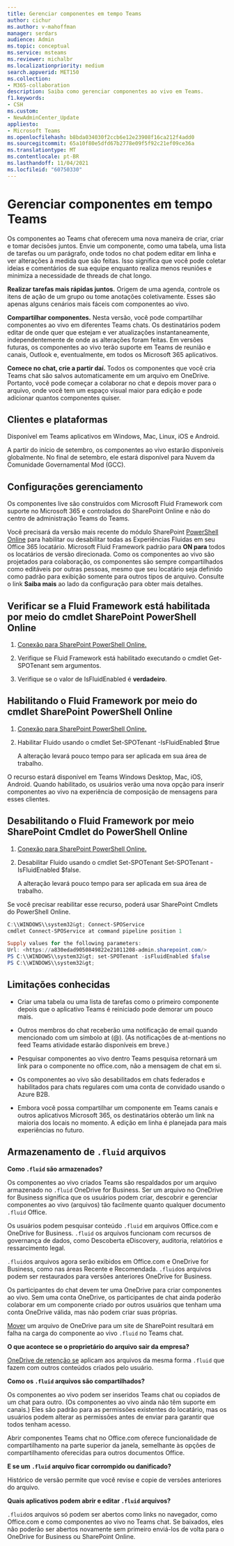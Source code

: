 ```yaml
---
title: Gerenciar componentes em tempo Teams
author: cichur
ms.author: v-mahoffman
manager: serdars
audience: Admin
ms.topic: conceptual
ms.service: msteams
ms.reviewer: michalbr
ms.localizationpriority: medium
search.appverid: MET150
ms.collection:
- M365-collaboration
description: Saiba como gerenciar componentes ao vivo em Teams.
f1.keywords:
- CSH
ms.custom:
- NewAdminCenter_Update
appliesto:
- Microsoft Teams
ms.openlocfilehash: b8bda034030f2ccb6e12e23908f16ca212f4add0
ms.sourcegitcommit: 65a10f80e5dfd67b2778e09f5f92c21ef09ce36a
ms.translationtype: MT
ms.contentlocale: pt-BR
ms.lasthandoff: 11/04/2021
ms.locfileid: "60750330"
---
```

# <a name="manage-live-components-in-teams"></a>Gerenciar componentes em tempo Teams

Os componentes ao Teams chat oferecem uma nova maneira de criar, criar e tomar decisões juntos. Envie um componente, como uma tabela, uma lista de tarefas ou um parágrafo, onde todos no chat podem editar em linha e ver alterações à medida que são feitas. Isso significa que você pode coletar ideias e comentários de sua equipe enquanto realiza menos reuniões e minimiza a necessidade de threads de chat longo.

**Realizar tarefas mais rápidas juntos.** Origem de uma agenda, controle os itens de ação de um grupo ou tome anotações coletivamente. Esses são apenas alguns cenários mais fáceis com componentes ao vivo.

**Compartilhar componentes.** Nesta versão, você pode compartilhar componentes ao vivo em diferentes Teams chats. Os destinatários podem editar de onde quer que estejam e ver atualizações instantaneamente, independentemente de onde as alterações foram feitas. Em versões futuras, os componentes ao vivo terão suporte em Teams de reunião e canais, Outlook e, eventualmente, em todos os Microsoft 365 aplicativos.

**Comece no chat, crie a partir daí.** Todos os componentes que você cria Teams chat são salvos automaticamente em um arquivo em OneDrive. Portanto, você pode começar a colaborar no chat e depois mover para o arquivo, onde você tem um espaço visual maior para edição e pode adicionar quantos componentes quiser.

## <a name="clients-and-platforms"></a>Clientes e plataformas

Disponível em Teams aplicativos em Windows, Mac, Linux, iOS e Android.

A partir do início de setembro, os componentes ao vivo estarão disponíveis globalmente. No final de setembro, ele estará disponível para Nuvem da Comunidade Governamental Mod (GCC).

## <a name="settings-management"></a>Configurações gerenciamento

Os componentes live são construídos com Microsoft Fluid Framework com suporte no Microsoft 365 e controlados do SharePoint Online e não do centro de administração Teams do Teams.

Você precisará da versão mais recente do módulo SharePoint [PowerShell Online](/office365/enterprise/powershell/manage-sharepoint-online-with-office-365-powershell) para habilitar ou desabilitar todas as Experiências Fluidas em seu Office 365 locatário. Microsoft Fluid Framework padrão para **ON para** todos os locatários de versão direcionada. Como os componentes ao vivo são projetados para colaboração, os componentes são sempre compartilhados como editáveis por outras pessoas, mesmo que seu locatário seja definido como padrão para exibição somente para outros tipos de arquivo. Consulte o link **Saiba mais** ao lado da configuração para obter mais detalhes.

## <a name="checking-if-the-fluid-framework-is-enabled-through-the-sharepoint-online-powershell-cmdlet"></a>Verificar se a Fluid Framework está habilitada por meio do cmdlet SharePoint PowerShell Online

1. [Conexão para SharePoint PowerShell Online.](/powershell/sharepoint/sharepoint-online/connect-sharepoint-online?view=sharepoint-ps#to-connect-with-a-user-name-and-password) 

2. Verifique se Fluid Framework está habilitado executando o cmdlet Get-SPOTenant sem argumentos.

3. Verifique se o valor de IsFluidEnabled é **verdadeiro**.

## <a name="enabling-the-fluid-framework-through-the-sharepoint-online-powershell-cmdlet"></a>Habilitando o Fluid Framework por meio do cmdlet SharePoint PowerShell Online 

1. [Conexão para SharePoint PowerShell Online.](/powershell/sharepoint/sharepoint-online/connect-sharepoint-online?view=sharepoint-ps#to-connect-with-a-user-name-and-password) 

2. Habilitar Fluido usando o cmdlet Set-SPOTenant -IsFluidEnabled $true 
   
   A alteração levará pouco tempo para ser aplicada em sua área de trabalho. 

O recurso estará disponível em Teams Windows Desktop, Mac, iOS, Android. Quando habilitado, os usuários verão uma nova opção para inserir componentes ao vivo na experiência de composição de mensagens para esses clientes.

## <a name="disabling-fluid-framework-through-sharepoint-online-powershell-cmdlet"></a>Desabilitando o Fluid Framework por meio SharePoint Cmdlet do PowerShell Online

1. [Conexão para SharePoint PowerShell Online.](/powershell/sharepoint/sharepoint-online/connect-sharepoint-online?view=sharepoint-ps)

2. Desabilitar Fluido usando o cmdlet Set-SPOTenant Set-SPOTenant -IsFluidEnabled $false. 

   A alteração levará pouco tempo para ser aplicada em sua área de trabalho. 

Se você precisar reabilitar esse recurso, poderá usar SharePoint Cmdlets do PowerShell Online.

```powershell
C:\\WINDOWS\\system32&gt; Connect-SPOService
cmdlet Connect-SPOService at command pipeline position 1

Supply values for the following parameters:
Url: <https://a830edad9050849822e21011208-admin.sharepoint.com/>
PS C:\\WINDOWS\\system32&gt; set-SPOTenant -isFluidEnabled $false
PS C:\\WINDOWS\\system32&gt;
```

## <a name="known-limitations"></a>Limitações conhecidas

- Criar uma tabela ou uma lista de tarefas como o primeiro componente depois que o aplicativo Teams é reiniciado pode demorar um pouco mais.

- Outros membros do chat receberão uma notificação de email quando mencionado com um símbolo at (@). (As notificações de at-mentions no feed Teams atividade estarão disponíveis em breve.)

- Pesquisar componentes ao vivo dentro Teams pesquisa retornará um link para o componente no office.com, não a mensagem de chat em si.

- Os componentes ao vivo são desabilitados em chats federados e habilitados para chats regulares com uma conta de convidado usando o Azure B2B.

- Embora você possa compartilhar um componente em Teams canais e outros aplicativos Microsoft 365, os destinatários obterão um link na maioria dos locais no momento. A edição em linha é planejada para mais experiências no futuro.

## <a name="storage-of-fluid-files"></a>Armazenamento de `.fluid` arquivos

**Como `.fluid` são armazenados?**

Os componentes ao vivo criados Teams são respaldados por um arquivo armazenado no `.fluid` OneDrive for Business. Ser um arquivo no OneDrive for Business significa que os usuários podem criar, descobrir e gerenciar componentes ao vivo (arquivos) tão facilmente quanto qualquer documento `.fluid` Office.

Os usuários podem pesquisar conteúdo `.fluid` em arquivos Office.com e OneDrive for Business.
`.fluid` os arquivos funcionam com recursos de governança de dados, como Descoberta eDiscovery, auditoria, relatórios e ressarcimento legal.

`.fluid`os arquivos agora serão exibidos em Office.com e OneDrive for Business, como nas áreas Recente e Recomendada.
`.fluid`os arquivos podem ser restaurados para versões anteriores OneDrive for Business.

Os participantes do chat devem ter uma OneDrive para criar componentes ao vivo. Sem uma conta OneDrive, os participantes de chat ainda poderão colaborar em um componente criado por outros usuários que tenham uma conta OneDrive válida, mas não podem criar suas próprias.

[Mover](https://support.microsoft.com/en-us/office/move-files-and-folders-between-onedrive-and-sharepoint-5916f90d-f58a-4bf9-b135-10853f516d0b) um arquivo de OneDrive para um site de SharePoint resultará em falha na carga do componente ao vivo `.fluid` no Teams chat.

**O que acontece se o proprietário do arquivo sair da empresa?**

[OneDrive de retenção se](/microsoft-365/compliance/retention-policies-sharepoint?view=o365-worldwide#when-a-user-leaves-the-organization) aplicam aos arquivos da mesma forma `.fluid` que fazem com outros conteúdos criados pelo usuário.

**Como os `.fluid` arquivos são compartilhados?**

Os componentes ao vivo podem ser inseridos Teams chat ou copiados de um chat para outro. (Os componentes ao vivo ainda não têm suporte em canais.) Eles são padrão para as permissões existentes do locatário, mas os usuários podem alterar as permissões antes de enviar para garantir que todos tenham acesso.

Abrir componentes Teams chat no Office.com oferece funcionalidade de compartilhamento na parte superior da janela, semelhante às opções de compartilhamento oferecidas para outros documentos Office.

**E se um `.fluid` arquivo ficar corrompido ou danificado?**

Histórico de versão permite que você revise e copie de versões anteriores do arquivo.

**Quais aplicativos podem abrir e editar `.fluid` arquivos?**

`.fluid`os arquivos só podem ser abertos como links no navegador, como Office.com e como componentes ao vivo no Teams chat. Se baixados, eles não poderão ser abertos novamente sem primeiro enviá-los de volta para o OneDrive for Business ou SharePoint Online.
